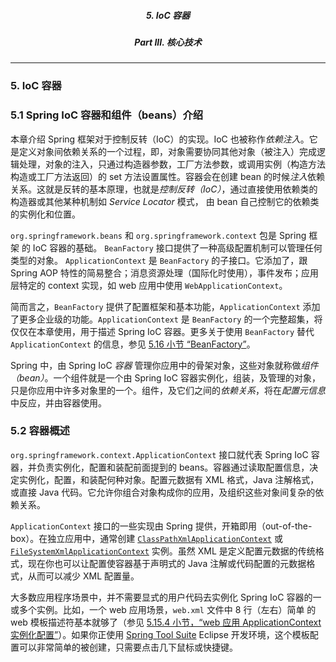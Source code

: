 ##### <center>5. IoC 容器</center>
##### <center>Part III. 核心技术</center>

----------------------------------------

### 5. IoC 容器

### 5.1 Spring IoC 容器和组件（beans）介绍

本章介绍 Spring 框架对于控制反转（IoC）的实现。IoC 也被称作*依赖注入*。它是定义对象间依赖关系的一个过程，即，对象需要协同其他对象（被注入）完成逻辑处理，对象的注入，只通过构造器参数，工厂方法参数，或调用实例（构造方法构造或工厂方法返回）的 set 方法设置属性。容器会在创建 bean 的时候*注入*依赖关系。这就是反转的基本原理，也就是*控制反转（IoC）*，通过直接使用依赖类的构造器或其他某种机制如 *Service Locator* 模式， 由 bean 自己控制它的依赖类的实例化和位置。

`org.springframework.beans` 和 `org.springframework.context` 包是 Spring 框架 的 IoC 容器的基础。 `BeanFactory` 接口提供了一种高级配置机制可以管理任何类型的对象。 `ApplicationContext` 是 `BeanFactory` 的子接口。它添加了，跟 Spring AOP 特性的简易整合；消息资源处理（国际化时使用），事件发布；应用层特定的 context 实现，如 web 应用中使用 `WebApplicationContext`。

简而言之，`BeanFactory` 提供了配置框架和基本功能，`ApplicationContext` 添加了更多企业级的功能。`ApplicationContext` 是 `BeanFactory` 的一个完整超集，将仅仅在本章使用，用于描述 Spring IoC 容器。更多关于使用 `BeanFactory` 替代 `ApplicationContext` 的信息，参见 [5.16 小节 “BeanFactory”]()。

Spring 中，由 Spring IoC *容器* 管理你应用中的骨架对象，这些对象就称做*组件（bean）*。一个组件就是一个由 Spring IoC 容器实例化，组装，及管理的对象，只是你应用中许多对象里的一个。组件，及它们之间的*依赖关系*，将在*配置元信息*中反应，并由容器使用。

### 5.2 容器概述

`org.springframework.context.ApplicationContext` 接口就代表 Spring IoC 容器，并负责实例化，配置和装配前面提到的 beans。容器通过读取配置信息，决定实例化，配置，和装配何种对象。配置元数据有 XML 格式，Java 注解格式，或直接 Java 代码。它允许你组合对象构成你的应用，及组织这些对象间复杂的依赖关系。

`ApplicationContext` 接口的一些实现由 Spring 提供，开箱即用（out-of-the-box）。在独立应用中，通常创建 [`ClassPathXmlApplicationContext`]() 或 [`FileSystemXmlApplicationContext`]() 实例。虽然 XML 是定义配置元数据的传统格式，现在你也可以让配置使容器基于声明式的 Java 注解或代码配置的元数据格式，从而可以减少 XML 配置量。

大多数应用程序场景中，并不需要显式的用户代码去实例化 Spring IoC 容器的一或多个实例。比如，一个 web 应用场景，`web.xml` 文件中 8 行（左右）简单 的 web 模板描述符基本就够了（参见 [5.15.4 小节，“web 应用 ApplicationContext 实例化配置”]()）。如果你正使用 [Spring Tool Suite]() Eclipse 开发环境，这个模板配置可以非常简单的被创建，只需要点击几下鼠标或快捷键。
